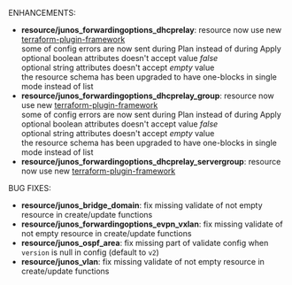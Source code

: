 <!-- markdownlint-disable-file MD013 MD041 -->
ENHANCEMENTS:

* **resource/junos_forwardingoptions_dhcprelay**: resource now use new [terraform-plugin-framework](https://github.com/hashicorp/terraform-plugin-framework)  
  some of config errors are now sent during Plan instead of during Apply  
  optional boolean attributes doesn't accept value *false*  
  optional string attributes doesn't accept *empty* value  
  the resource schema has been upgraded to have one-blocks in single mode instead of list
* **resource/junos_forwardingoptions_dhcprelay_group**: resource now use new [terraform-plugin-framework](https://github.com/hashicorp/terraform-plugin-framework)  
  some of config errors are now sent during Plan instead of during Apply  
  optional boolean attributes doesn't accept value *false*  
  optional string attributes doesn't accept *empty* value  
  the resource schema has been upgraded to have one-blocks in single mode instead of list
* **resource/junos_forwardingoptions_dhcprelay_servergroup**: resource now use new [terraform-plugin-framework](https://github.com/hashicorp/terraform-plugin-framework)

BUG FIXES:

* **resource/junos_bridge_domain**: fix missing validate of not empty resource in create/update functions
* **resource/junos_forwardingoptions_evpn_vxlan**: fix missing validate of not empty resource in create/update functions
* **resource/junos_ospf_area**: fix missing part of validate config when `version` is null in config (default to `v2`)
* **resource/junos_vlan**: fix missing validate of not empty resource in create/update functions
